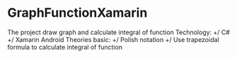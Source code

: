 # GraphFunctionXamarin
The project draw graph and calculate integral of function
Technology:
	+/ C#
	+/ Xamarin Android
Theories basic:
	+/ Polish notation
	+/ Use trapezoidal formula to calculate integral of function
